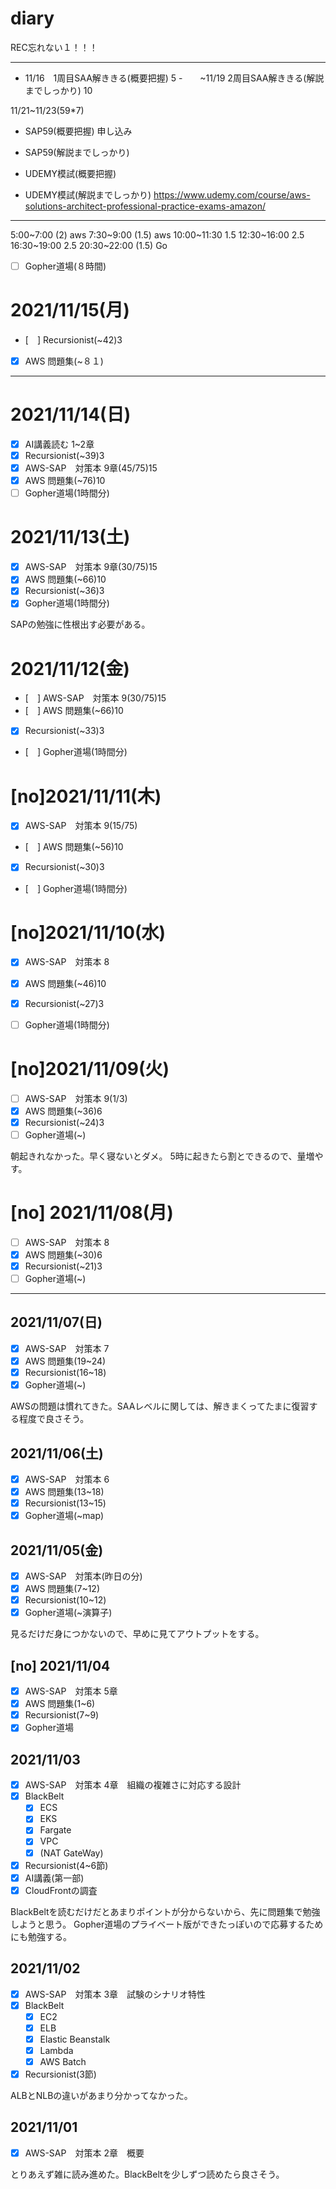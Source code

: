 # diary

REC忘れない１！！！

---

- 11/16　1周目SAA解ききる(概要把握) 5
-　　~11/19 2周目SAA解ききる(解説までしっかり) 10

11/21~11/23(59*7)
- SAP59(概要把握)
申し込み
- SAP59(解説までしっかり)

- UDEMY模試(概要把握) 
- UDEMY模試(解説までしっかり) 
https://www.udemy.com/course/aws-solutions-architect-professional-practice-exams-amazon/


---


5:00~7:00 (2) aws
7:30~9:00 (1.5) aws
10:00~11:30 1.5
12:30~16:00 2.5
16:30~19:00 2.5
20:30~22:00 (1.5) Go

- [ ] Gopher道場(８時間)



# 2021/11/15(月)

- [　] Recursionist(~42)3
- [x] AWS 問題集(~８１)

---

# 2021/11/14(日)

- [x] AI講義読む 1~2章
- [x] Recursionist(~39)3
- [x] AWS-SAP　対策本 9章(45/75)15
- [x] AWS 問題集(~76)10
- [ ] Gopher道場(1時間分)

# 2021/11/13(土)

- [x] AWS-SAP　対策本 9章(30/75)15
- [X] AWS 問題集(~66)10
- [x] Recursionist(~36)3
- [x] Gopher道場(1時間分)

SAPの勉強に性根出す必要がある。

# 2021/11/12(金)

- [　] AWS-SAP　対策本 9(30/75)15
- [　] AWS 問題集(~66)10
- [x] Recursionist(~33)3
- [　] Gopher道場(1時間分)

# [no]2021/11/11(木)

- [x] AWS-SAP　対策本 9(15/75)
- [　] AWS 問題集(~56)10
- [x] Recursionist(~30)3
- [　] Gopher道場(1時間分)

# [no]2021/11/10(水)

- [x] AWS-SAP　対策本 8
- [x] AWS 問題集(~46)10
- [x] Recursionist(~27)3
- [ ] Gopher道場(1時間分)


# [no]2021/11/09(火)

- [ ] AWS-SAP　対策本 9(1/3)
- [x] AWS 問題集(~36)6
- [x] Recursionist(~24)3
- [ ] Gopher道場(~)

朝起きれなかった。早く寝ないとダメ。
5時に起きたら割とできるので、量増やす。


# [no] 2021/11/08(月)

- [ ] AWS-SAP　対策本 8
- [x] AWS 問題集(~30)6
- [x] Recursionist(~21)3
- [ ] Gopher道場(~)

---

## 2021/11/07(日)
- [x] AWS-SAP　対策本 7
- [x] AWS 問題集(19~24)
- [x] Recursionist(16~18)
- [x] Gopher道場(~)

AWSの問題は慣れてきた。SAAレベルに関しては、解きまくってたまに復習する程度で良さそう。

## 2021/11/06(土)
- [x] AWS-SAP　対策本 6
- [x] AWS 問題集(13~18)
- [x] Recursionist(13~15)
- [x] Gopher道場(~map)

## 2021/11/05(金)
- [x] AWS-SAP　対策本(昨日の分)
- [x] AWS 問題集(7~12)
- [x] Recursionist(10~12)
- [x] Gopher道場(~演算子)

見るだけだ身につかないので、早めに見てアウトプットをする。

## [no] 2021/11/04
- [x] AWS-SAP　対策本 5章
- [x] AWS 問題集(1~6)
- [x] Recursionist(7~9)
- [x] Gopher道場

## 2021/11/03
- [x] AWS-SAP　対策本 4章　組織の複雑さに対応する設計
- [x] BlackBelt
  - [x] ECS
  - [x] EKS
  - [x] Fargate
  - [x] VPC
  - [x] (NAT GateWay)
- [x] Recursionist(4~6節)
- [x] AI講義(第一部)
- [x] CloudFrontの調査

BlackBeltを読むだけだとあまりポイントが分からないから、先に問題集で勉強しようと思う。
Gopher道場のプライベート版ができたっぽいので応募するためにも勉強する。

## 2021/11/02
- [x] AWS-SAP　対策本 3章　試験のシナリオ特性
- [x] BlackBelt
  - [x] EC2
  - [x] ELB
  - [x] Elastic Beanstalk
  - [x] Lambda
  - [x] AWS Batch
- [x] Recursionist(3節)

ALBとNLBの違いがあまり分かってなかった。

## 2021/11/01
- [x] AWS-SAP　対策本 2章　概要

とりあえず雑に読み進めた。BlackBeltを少しずつ読めたら良さそう。
